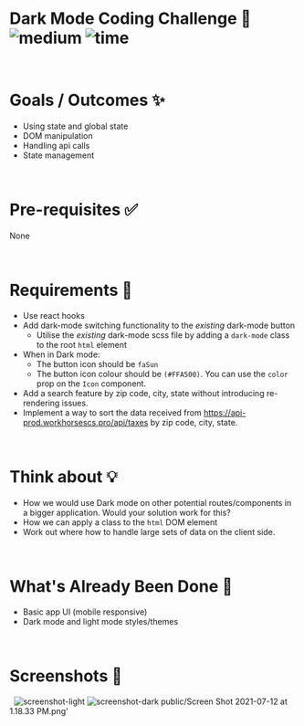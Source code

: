 # Dark Mode Coding Challenge 🌙 &nbsp; ![medium](https://img.shields.io/badge/-Medium-yellow) ![time](https://img.shields.io/badge/%E2%8F%B0-30m-blue) 

&nbsp;
# Goals / Outcomes ✨
- Using state and global state
- DOM manipulation
- Handling api calls
- State management


&nbsp;
# Pre-requisites ✅
None

&nbsp;
# Requirements 📖
- Use react hooks 
- Add dark-mode switching functionality to the *existing* dark-mode button
  - Utilise the *existing* dark-mode scss file by adding a `dark-mode` class to the root `html` element
- When in Dark mode:
  - The button icon should be `faSun`
  - The button icon colour should be `(#FFA500)`. You can use the `color` prop on the `Icon` component.
- Add a search feature by zip code, city, state without introducing re-rendering issues.
- Implement a way to sort the data received from https://api-prod.workhorsescs.pro/api/taxes by zip code, city, state.

&nbsp;
# Think about 💡
- How we would use Dark mode on other potential routes/components in a bigger application. Would your solution work for this?
- How we can apply a class to the `html` DOM element
- Work out where how to handle large sets of data on the client side.


&nbsp;
# What's Already Been Done 🏁
- Basic app UI (mobile responsive)
- Dark mode and light mode styles/themes

&nbsp;
# Screenshots 🌄
&nbsp;
![screenshot-light](https://puu.sh/Fq13d/04a9e5ad48.png)
![screenshot-dark](https://puu.sh/Fq132/caa2fa0c6d.png)
public/Screen Shot 2021-07-12 at 1.18.33 PM.png'

